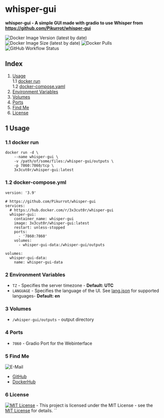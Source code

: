 # whisper-gui

**whisper-gui - A simple GUI made with gradio to use Whisper from https://github.com/Pikurrot/whisper-gui**

![Docker Image Version (latest by date)](https://img.shields.io/docker/v/3x3cut0r/whisper-gui)
![Docker Image Size (latest by date)](https://img.shields.io/docker/image-size/3x3cut0r/whisper-gui)
![Docker Pulls](https://img.shields.io/docker/pulls/3x3cut0r/whisper-gui)
![GitHub Workflow Status](https://img.shields.io/github/actions/workflow/status/3x3cut0r/docker/whisper-gui.yml?branch=main)

## Index

1. [Usage](#usage)  
   1.1 [docker run](#dockerrun)  
   1.2 [docker-compose.yaml](#docker-compose)
2. [Environment Variables](#environment-variables)
3. [Volumes](#volumes)
4. [Ports](#ports)
5. [Find Me](#findme)
6. [License](#license)

## 1 Usage <a name="usage"></a>

### 1.1 docker run <a name="dockerrun"></a>

```shell
docker run -d \
    --name whisper-gui \
    -v /path/of/some/files:/whisper-gui/outputs \
    -p 7860:7860/tcp \
    3x3cut0r/whisper-gui:latest
```

### 1.2 docker-compose.yml <a name="docker-compose"></a>

```shell
version: '3.9'

# https://github.com/Pikurrot/whisper-gui
services:
  # https://hub.docker.com/r/3x3cut0r/whisper-gui
  whisper-gui:
    container_name: whisper-gui
    image: 3x3cut0r/whisper-gui:latest
    restart: unless-stopped
    ports:
      - '7860:7860'
    volumes:
      - whisper-gui-data:/whisper-gui/outputs

volumes:
  whisper-gui-data:
    name: whisper-gui-data

```

### 2 Environment Variables <a name="environment-variables"></a>

- `TZ` - Specifies the server timezone - **Default: UTC**
- `LANGUAGE` - Specifies the language of the UI. See [lang.json](https://github.com/Pikurrot/whisper-gui/blob/master/configs/lang.json) for supported languages- **Default: en**

### 3 Volumes <a name="volumes"></a>

- `/whisper-gui/outputs` - output directory

### 4 Ports <a name="ports"></a>

- `7860` - Gradio Port for the Webinterface

### 5 Find Me <a name="findme"></a>

![E-Mail](https://img.shields.io/badge/E--Mail-julianreith%40gmx.de-red)

- [GitHub](https://github.com/3x3cut0r)
- [DockerHub](https://hub.docker.com/u/3x3cut0r)

### 6 License <a name="license"></a>

[![MIT License](https://img.shields.io/badge/License-MIT-blue.svg)](https://opensource.org/license/mit) - This project is licensed under the MIT License - see the [MIT License](https://opensource.org/license/mit) for details.
``
